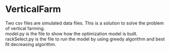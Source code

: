 # VerticalFarm
Two csv files are simulated data files.
This is a solution to solve the problem of vertical farming.  
model.py is the file to show how the optimization model is built.  
rackSelect.py is the file to run the model by using greedy algorithm and best fit decreasing algorithm.  
